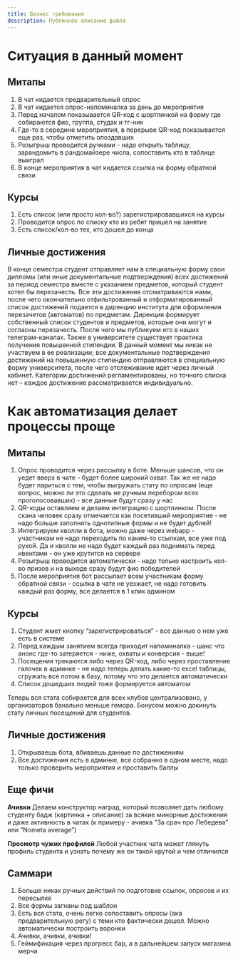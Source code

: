 ```yaml
---
title: Бизнес требования
description: Публичное описание файла
---
```

# Ситуация в данный момент
## Митапы
1. В чат кидается предварительный опрос
2. В чат кидается опрос-напоминалка за день до мероприятия
3. Перед началом показывается QR-код с шортлинкой на форму где собираются фио, группа, студак и тг-ник
4. Где-то в середине мероприятия, в перерыве QR-код показывается еще раз, чтобы отметить опоздавших
5. Розыгрыш проводится ручками - надо открыть таблицу, зарандомить в рандомайзере числа, сопоставить кто в таблице выиграл
6. В конце мероприятия в чат кидается ссылка на форму обратной связи

## Курсы
 1. Есть список (или просто кол-во?) зарегистрировавшихся на курсы
 2. Проводится опрос по списку кто из ребят пришел на занятие
 3. Есть список/кол-во тех, кто дошел до конца
 
## Личные достижения
В конце семестра студент отправляет нам в специальную форму свои дипломы (или иные документальные подтверждения) всех достижений за период семестра вместе с указанием предметов, который студент хотел бы перезачесть. Все эти достижения отсматриваются нами, после чего окончательно отфильтрованный и отформатированный список достижений подается в дирекцию института для оформления перезачетов (автоматов) по предметам. Дирекция формирует собственный список студентов и предметов, которые они могут и согласны перезачесть. После чего мы публикуем его в наших телеграм-каналах. Также в университете существует практика получения повышенной стипендии. В данный момент мы никак не участвуем в ее реализации; все документальные подтверждения достижений на повышенную стипендию отправляются в специальную форму университета, после чего отслеживание идет через личный кабинет. Категории достижений регламентированы, но точного списка нет – каждое достижение рассматривается индивидуально.

# Как автоматизация делает процессы проще
## Митапы
1. Опрос проводится через рассылку в боте. Меньше шансов, что он уедет вверх в чате - будет более широкий охват. Так же не надо будет париться с тем, чтобы выгружать стату по опросам (еще вопрос, можно ли это сделать не ручным перебором всех проголосовавших) - все данные будут сразу у нас
2. QR-коды оставляем и делаем интеграцию с шортлинком. После скана человек сразу отмечается как посетивший мероприятие - не надо больше заполнять однотипные формы и не будет дублей!
3. Интегрируем кволли в бота, можно даже через webapp - участникам не надо переходить по каким-то ссылкам, все уже под рукой. Да и кволли не надо будет каждый раз поднимать перед ивентами - он уже крутится на сервере
4. Розыгрыш проводится автоматически - надо только настроить кол-во призов и на выходе сразу будут фио победителей
5. После мероприятия бот рассылает всем участникам форму обратной связи - ссылка в чате не уезжает, не надо готовить каждый раз форму, все делается в 1 клик админом

## Курсы
1. Студент жмет кнопку “зарегистрироваться” - все данные о нем уже есть в системе
2. Перед каждым занятием всегда приходит напоминалка - шанс что анонс где-то затеряется - ниже, охваты и конверсия - выше!
3. Посещения трекаются либо через QR-код, либо через проставление галочек в админке - не надо теперь делать какие-то excel таблицы, сгружать все потом в базу, потому что это делается автоматически
4. Список дошедших людей тоже формируется автоматом

Теперь вся стата собирается для всех клубов централизовано, у организаторов банально меньше гемора. Бонусом можно докинуть стату личных посещений для студентов.

## Личные достижения
1. Открываешь бота, вбиваешь данные по достижениям
2. Все достижения есть в админке, все собранно в одном месте, надо только проверить мероприятия и проставить баллы

## Еще фичи
**Ачивки**
Делаем конструктор наград, который позволяет дать любому студенту бадж (картинка + описание) за всякие минорные достижения и даже активность в чатах (к примеру - ачивка “За срач про Лебедева” или “Nometa average”)

**Просмотр чужих профилей**
Любой участник чата может глянуть профиль студента и узнать почему же он такой крутой и чем отличился

## Саммари
1. Больше никак ручных действий по подготовке ссылок, опросов и их пересылке
2. Все формы загнаны под шаблон
3. Есть вся стата, очень легко сопоставить опросы (ака предварительную регу) с теми кто фактически дошел. Можно автоматически построить воронки
4. Ачивки, ачивки, ачивки!
5. Геймификация через прогресс бар, а в дальнейшем запуск магазина мерча